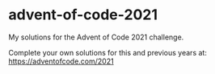 # advent-of-code-2021
My solutions for the Advent of Code 2021 challenge.

Complete your own solutions for this and previous years at:
https://adventofcode.com/2021
